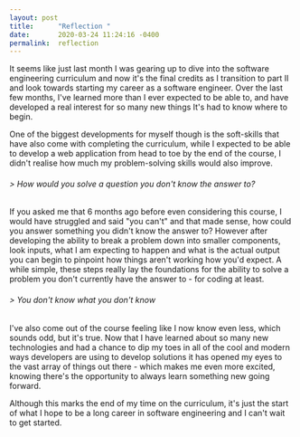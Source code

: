 ```yaml
---
layout: post
title:      "Reflection "
date:       2020-03-24 11:24:16 -0400
permalink:  reflection
---
```



It seems like just last month I was gearing up to dive into the software engineering curriculum and now it's the final credits as I transition to part II and look towards starting my career as a software engineer. Over the last few months, I've learned more than I ever expected to be able to, and have developed a real interest for so many new things It's had to know where to begin.

One of the biggest developments for myself though is the soft-skills that have also come with completing the curriculum, while I expected to be able to develop a web application from head to toe by the end of the course, I didn't realise how much my problem-solving skills would also improve. 

###### > How would you solve a question you don't know the answer to?

If you asked me that 6 months ago before even considering this course, I would have struggled and said "you can't" and that made sense, how could you answer something you didn't know the answer to?
However after developing the ability to break a problem down into smaller components, look inputs, what I am expecting to happen and what is the actual output you can begin to pinpoint how things aren't working how you'd expect. A while simple, these steps really lay the foundations for the ability to solve a problem you don't currently have the answer to - for coding at least.

###### > You don't know what you don't know

I've also come out of the course feeling like I now know even less, which sounds odd, but it's true. Now that I have learned about so many new technologies and had a chance to dip my toes in all of the cool and modern ways developers are using to develop solutions it has opened my eyes to the vast array of things out there - which makes me even more excited, knowing there's the opportunity to always learn something new going forward.

Although this marks the end of my time on the curriculum, it's just the start of what I hope to be a long career in software engineering and I can't wait to get started.
